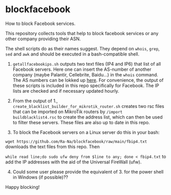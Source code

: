 # blockfacebook
How to block Facebook services.

This repository collects tools that help to block facebook services or any other company providing their ASN.

The shell scripts do as their names suggest. They depend on `whois`, `grep`, `sed` and `awk` and should be executed in a bash-compatible shell.

1. `getallfacebookips.sh` outputs two text files (IP4 and IP6) that list of all Facebook servers. Here one can insert the AS-number of another company (maybe Palantir, Cellebrite, Baidu...) in the `whois` command. The AS numbers can be lokked up [here](http://www.bgplookingglass.com/list-of-autonomous-system-numbers). For convenience, the output of these scripts is included in this repo specifically for Facebook. The IP lists are checked and if necessary updated hourly. 

2. From the output of 1., `create_blacklist_builder_for_mikrotik_router.sh` creates two rsc files that can be imported on MikroTik routers by `/import buildblacklist4.rsc` to create the address list, which can then be used to filter these servers. These files are also up to date in this repo.

3. To block the Facebook servers on a Linux server do this in your bash:

`wget https://github.com/Ra-Na/blockfacebook/raw/main/fbip4.txt` downloads the text files from this repo. Then

`while read line;do sudo ufw deny from $line to any; done < fbip4.txt` to add the IP addresses with the aid of the Universal FireWall (ufw).

4. Could some user please provide the equivalent of 3. for the power shell in Windows (if possible)??

Happy blocking!

